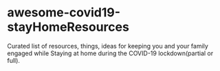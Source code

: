 # awesome-covid19-stayHomeResources
Curated list of resources, things, ideas for keeping you and your family engaged while Staying at home during the COVID-19 lockdown(partial or full).
